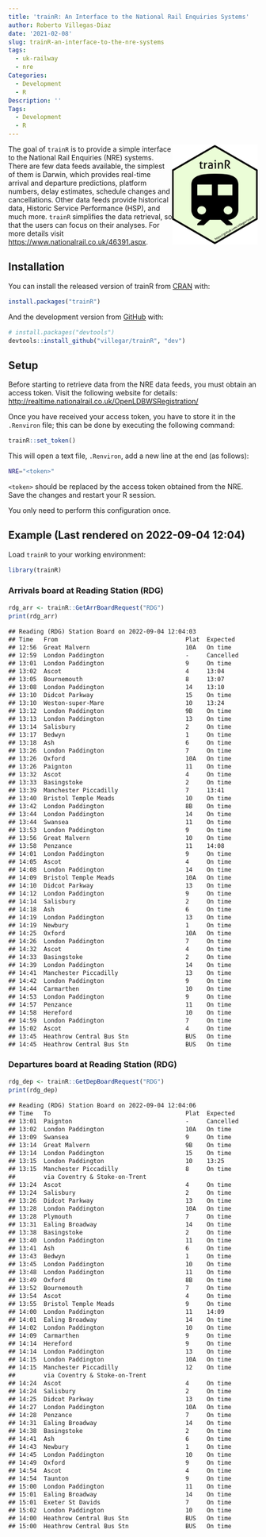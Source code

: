 ```yaml
---
title: 'trainR: An Interface to the National Rail Enquiries Systems'
author: Roberto Villegas-Diaz
date: '2021-02-08'
slug: trainR-an-interface-to-the-nre-systems
tags:
  - uk-railway
  - nre
Categories:
  - Development
  - R
Description: ''
Tags:
  - Development
  - R
---
```


<img src="https://raw.githubusercontent.com/villegar/trainR/main/inst/images/logo.png" alt="logo" align="right" height=200px/>

The goal of `trainR` is to provide a simple interface to the 
National Rail Enquiries (NRE) systems. There are few data feeds 
available, the simplest of them is Darwin, which provides real-time 
arrival and departure predictions, platform numbers, delay estimates, 
schedule changes and cancellations. Other data feeds provide historical 
data, Historic Service Performance (HSP), and much more. `trainR` 
simplifies the data retrieval, so that the users can focus on their 
analyses. For more details visit 
https://www.nationalrail.co.uk/46391.aspx.

## Installation

You can install the released version of trainR from [CRAN](https://CRAN.R-project.org) with:

``` r
install.packages("trainR")
```

And the development version from [GitHub](https://github.com/) with:

``` r
# install.packages("devtools")
devtools::install_github("villegar/trainR", "dev")
```

## Setup
Before starting to retrieve data from the NRE data feeds, you must obtain an access token. 
Visit the following website for details: http://realtime.nationalrail.co.uk/OpenLDBWSRegistration/

Once you have received your access token, you have to store it in the `.Renviron` file; this can be 
done by executing the following command:


```r
trainR::set_token()
```

This will open a text file, `.Renviron`, add a new line at the end (as follows):

```bash
NRE="<token>"
```

`<token>` should be replaced by the access token obtained from the NRE. Save the changes and restart 
your R session.

You only need to perform this configuration once.

## Example (Last rendered on 2022-09-04 12:04)

Load `trainR` to your working environment:

```r
library(trainR)
```

### Arrivals board at Reading Station (RDG)


```r
rdg_arr <- trainR::GetArrBoardRequest("RDG")
print(rdg_arr)
```

```
## Reading (RDG) Station Board on 2022-09-04 12:04:03
## Time   From                                    Plat  Expected
## 12:56  Great Malvern                           10A   On time
## 12:59  London Paddington                       -     Cancelled
## 13:01  London Paddington                       9     On time
## 13:02  Ascot                                   4     13:04
## 13:05  Bournemouth                             8     13:07
## 13:08  London Paddington                       14    13:10
## 13:10  Didcot Parkway                          15    On time
## 13:10  Weston-super-Mare                       10    13:24
## 13:12  London Paddington                       9B    On time
## 13:13  London Paddington                       13    On time
## 13:14  Salisbury                               2     On time
## 13:17  Bedwyn                                  1     On time
## 13:18  Ash                                     6     On time
## 13:26  London Paddington                       7     On time
## 13:26  Oxford                                  10A   On time
## 13:26  Paignton                                11    On time
## 13:32  Ascot                                   4     On time
## 13:33  Basingstoke                             2     On time
## 13:39  Manchester Piccadilly                   7     13:41
## 13:40  Bristol Temple Meads                    10    On time
## 13:42  London Paddington                       8B    On time
## 13:44  London Paddington                       14    On time
## 13:44  Swansea                                 11    On time
## 13:53  London Paddington                       9     On time
## 13:56  Great Malvern                           10    On time
## 13:58  Penzance                                11    14:08
## 14:01  London Paddington                       9     On time
## 14:05  Ascot                                   4     On time
## 14:08  London Paddington                       14    On time
## 14:09  Bristol Temple Meads                    10A   On time
## 14:10  Didcot Parkway                          13    On time
## 14:12  London Paddington                       9     On time
## 14:14  Salisbury                               2     On time
## 14:18  Ash                                     6     On time
## 14:19  London Paddington                       13    On time
## 14:19  Newbury                                 1     On time
## 14:25  Oxford                                  10A   On time
## 14:26  London Paddington                       7     On time
## 14:32  Ascot                                   4     On time
## 14:33  Basingstoke                             2     On time
## 14:39  London Paddington                       14    On time
## 14:41  Manchester Piccadilly                   13    On time
## 14:42  London Paddington                       9     On time
## 14:44  Carmarthen                              10    On time
## 14:53  London Paddington                       9     On time
## 14:57  Penzance                                11    On time
## 14:58  Hereford                                10    On time
## 14:59  London Paddington                       7     On time
## 15:02  Ascot                                   4     On time
## 13:45  Heathrow Central Bus Stn                BUS   On time
## 14:45  Heathrow Central Bus Stn                BUS   On time
```

### Departures board at Reading Station (RDG)


```r
rdg_dep <- trainR::GetDepBoardRequest("RDG")
print(rdg_dep)
```

```
## Reading (RDG) Station Board on 2022-09-04 12:04:06
## Time   To                                      Plat  Expected
## 13:01  Paignton                                -     Cancelled
## 13:02  London Paddington                       10A   On time
## 13:09  Swansea                                 9     On time
## 13:14  Great Malvern                           9B    On time
## 13:14  London Paddington                       15    On time
## 13:15  London Paddington                       10    13:25
## 13:15  Manchester Piccadilly                   8     On time
##        via Coventry & Stoke-on-Trent           
## 13:24  Ascot                                   4     On time
## 13:24  Salisbury                               2     On time
## 13:26  Didcot Parkway                          13    On time
## 13:28  London Paddington                       10A   On time
## 13:28  Plymouth                                7     On time
## 13:31  Ealing Broadway                         14    On time
## 13:38  Basingstoke                             2     On time
## 13:40  London Paddington                       11    On time
## 13:41  Ash                                     6     On time
## 13:43  Bedwyn                                  1     On time
## 13:45  London Paddington                       10    On time
## 13:48  London Paddington                       11    On time
## 13:49  Oxford                                  8B    On time
## 13:52  Bournemouth                             7     On time
## 13:54  Ascot                                   4     On time
## 13:55  Bristol Temple Meads                    9     On time
## 14:00  London Paddington                       11    14:09
## 14:01  Ealing Broadway                         14    On time
## 14:02  London Paddington                       10    On time
## 14:09  Carmarthen                              9     On time
## 14:14  Hereford                                9     On time
## 14:14  London Paddington                       13    On time
## 14:15  London Paddington                       10A   On time
## 14:15  Manchester Piccadilly                   12    On time
##        via Coventry & Stoke-on-Trent           
## 14:24  Ascot                                   4     On time
## 14:24  Salisbury                               2     On time
## 14:25  Didcot Parkway                          13    On time
## 14:27  London Paddington                       10A   On time
## 14:28  Penzance                                7     On time
## 14:31  Ealing Broadway                         14    On time
## 14:38  Basingstoke                             2     On time
## 14:41  Ash                                     6     On time
## 14:43  Newbury                                 1     On time
## 14:45  London Paddington                       10    On time
## 14:49  Oxford                                  9     On time
## 14:54  Ascot                                   4     On time
## 14:54  Taunton                                 9     On time
## 15:00  London Paddington                       11    On time
## 15:01  Ealing Broadway                         14    On time
## 15:01  Exeter St Davids                        7     On time
## 15:02  London Paddington                       10    On time
## 14:00  Heathrow Central Bus Stn                BUS   On time
## 15:00  Heathrow Central Bus Stn                BUS   On time
```

